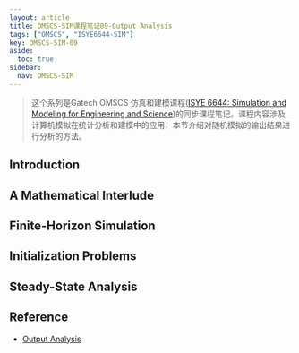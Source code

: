 ```yaml
---
layout: article
title: OMSCS-SIM课程笔记09-Output Analysis
tags: ["OMSCS", "ISYE6644-SIM"]
key: OMSCS-SIM-09
aside:
  toc: true
sidebar:
  nav: OMSCS-SIM
---
```


> 这个系列是Gatech OMSCS 仿真和建模课程([ISYE 6644: Simulation and Modeling for Engineering and Science](https://omscs.gatech.edu/isye-6644-simulation-and-modeling-engineering-and-science))的同步课程笔记。课程内容涉及计算机模拟在统计分析和建模中的应用，本节介绍对随机模拟的输出结果进行分析的方法。
<!--more-->

## Introduction

## A Mathematical Interlude

## Finite-Horizon Simulation

## Initialization Problems

## Steady-State Analysis

## Reference

- [Output Analysis](https://studio.edx.org/assets/courseware/v1/ddb0b74e23388195b0ac265c61c7c3c7/asset-v1:GTx+ISYE6644x+2T2019+type@asset+block/Module09-OutputAnalysis_171019.pdf)